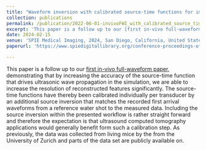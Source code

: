 ```yaml
---
title: "Waveform inversion with calibrated source-time functions for improving in-vivo ultrasound computed tomography"
collection: publications
permalink: /publication/2022-06-01-invivoFWI_with_calibrated_source_time_functions
excerpt: 'This paper is a follow up to our [first in-vivo full-waveform paper](https://ieeexplore.ieee.org/document/10308297), demonstrating that by increasing the accuracy of the source-time function that drives ultrasonic wave propagation in the simulation, we are able to increase the resolution of reconstructed features significantly. The source-time functions have thereby been calibrated individually per transducer by an additional source inversion that matches the recorded first arrival waveforms from a reference water shot to the measured data. Including the source inversion within the presented workflow is rather straight forward and therefore the expectation is that ultrasound computed tomography applications would generally benefit form such a calibration step.   '
date: 2024-02-15
venue: 'SPIE Medical Imaging, 2024, San Diego, California, United States'
paperurl: 'https://www.spiedigitallibrary.org/conference-proceedings-of-spie/12932/129320H/Waveform-inversion-with-calibrated-source-time-functions-for-improving-in/10.1117/12.3006768.short'

---
```

This paper is a follow up to our [first in-vivo full-waveform paper](https://ieeexplore.ieee.org/document/10308297), demonstrating that by increasing the accuracy of the source-time function that drives ultrasonic wave propagation in the simulation, we are able to increase the resolution of reconstructed features significantly. The source-time functions have thereby been calibrated individually per transducer by an additional source inversion that matches the recorded first arrival waveforms from a reference water shot to the measured data. Including the source inversion within the presented workflow is rather straight forward and therefore the expectation is that ultrasound computed tomography applications would generally benefit form such a calibration step. As previously, the data was collected from living mice by the from the University of Zurich and parts of the data set are publicly available on. 


